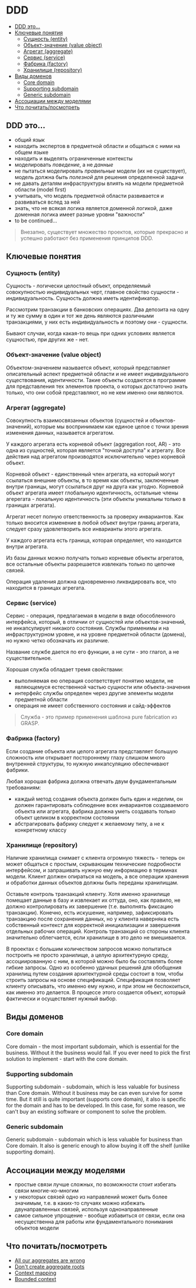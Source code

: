 # DDD

- [DDD это...](#ddd-это)
- [Ключевые понятия](#ключевые-понятия)
    - [Сущность (entity)](#сущность-entity)
    - [Объект-значение (value object)](#объект-значение-value-object)
    - [Агрегат (aggregate)](#агрегат-aggregate)
    - [Сервис (service)](#сервис-service)
    - [Фабрика (factory)](#фабрика-factory)
    - [Хранилище (repository)](#хранилище-repository)
- [Виды доменов](#виды-доменов)
    - [Core domain](#core-domain)
    - [Supporting subdomain](#supporting-subdomain)
    - [Generic subdomain](#generic-subdomain)
- [Ассоциации между моделями](#ассоциации-между-моделями)
- [Что почитать/посмотреть](#что-почитатьпосмотреть)

## DDD это...

- общий язык
- находить экспертов в предметной области и общаться с ними на общем языке
- находить и выделять ограниченные контексты
- моделировать *поведение*, а не *данные*
- не пытаться моделировать *правильные* модели (их не существует), модель должна быть *полезной* для решения определенной задачи
- не давать деталям инфраструктуры влиять на модели предметной области (model first)
- учитывать, что модель предметной области развивается и развиваться вслед за ней
- знать, что не всякая логика является доменной логикой, даже доменная логика имеет разные уровни "важности"
- to be continued...

> Внезапно, существует множество проектов, которые прекрасно и успешно работают без применения принципов DDD.

## Ключевые понятия

### Сущность (entity)

Сущность - логически целостный объект, определяемый совокупностью индивидуальных черт, главное свойство сущности - индивидуальность. Сущность должна иметь идентификатор.

Рассмотрим транзакции в банковских операциях. Два депозита на одну и ту же сумму в один и тот же день являются различными транзакциями, у них есть индивидуальность и поэтому они - сущности.

Бывают случаи, когда какая-то вещь при одних условиях является сущностью, при других же - нет.

### Объект-значение (value object)

Объектом-значением называется объект, который представляет описательный аспект предметной области и не имеет индивидуального существования, идентичности. Такие объекты создаются в программе для представления тех элементов проекта, о которых достаточно знать только, что они собой представляют, но не кем именно они являются.

### Агрегат (aggregate)

Совокупность взаимосвязанных объектов (сущностей и объектов-значений), которые мы воспринимаем как единое целое с точки зрения изменения данных, называется агрегатом.

У каждого агрегата есть корневой объект (aggregation root, AR) - это одна из сущностей, которая является "точкой доступа" к агрегату. Все действия над агрегатом производятся исключительно через корневой объект.

Корневой объект - единственный член агрегата, на который могут ссылаться внешние объекты, в то время как объекты, заключенные внутри границы, могут ссылаться друг на друга как угодно. Корневой объект агрегата имеет глобальную идентичность, остальные члены агерегата - локальную идентичность (эти объекты уникальны только в границах агрегата).

Агрегат несет полную ответственность за проверку инвариантов. Как только вносится изменение в любой объект внутри границ агрегата, следует сразу удовлетворить все инварианты этого агрегата.

У каждого агрегата есть граница, которая определяет, что находится внутри агрегата.

Из базы данных можно получать только корневые объекты агрегатов, все остальные объекты разрешается извлекать только по цепочке связей.

Операция удаления должна одновременно ликвидировать все, что находится в границах агрегата.

### Сервис (service)

Сервис - операция, предлагаемая в модели в виде обособленного интерфейса, который, в отличии от сущностей или объектов-значений, не инкапсулирует никакого состояния. Службы применимы и на инфраструктурном уровне, и на уровне предметной области (домена), но нужно четко обозначать их различие.

Название службе дается по его функции, а не сути - это глагол, а не существительное.

Хорошая служба обладает тремя свойствами:

- выполняемая ею операция соответствует понятию модели, не являющемуся естественной частью сущности или объекта-значения
- интерфейс службы определен через другие элементы модели предметной области
- операция не имеет собственного состояния и сайд-эффектов

> Служба - это пример применения шаблона pure fabrication из GRASP.

### Фабрика (factory)

Если создание объекта или целого агрегата представляет большую сложность или открывает постороннему глазу слишком много внутренней структуры, то нужную инкапсуляцию обеспечивают фабрики.

Любая хорошая фабрика должна отвечать двум фундаментальным требованиям:

- каждый метод создания объекта должен быть един и неделим, он должен гарантировать соблюдение всех инвариантов создаваемого объекта или агрегата, фабрика должна уметь создавать только объект целиком в корректном состоянии
- абстрагировать фабрику следует к желаемому типу, а не к конкретному классу

### Хранилище (repository)

Наличие хранилища снимает с клиента огромную тяжесть - теперь он может общаться с простым, скрывающим технические подробности интерфейсом, и запрашивать нужную ему информацию в терминах модели. Клиент должен опираться на модель, а все операции хранения и обработки данных объектов должны быть переданы хранилищам.

Оставьте контроль транзакций клиенту. Хотя именно хранилище помещает данные в базу и извлекает их оттуда, оно, как правило, не должно контролировать их завершение (т.е. выполнять фиксацию транзакции). Конечно, есть искушение, например, зафиксировать транзакцию после сохранения данных, но у клиента наверняка есть собственный контекст для корректной инициализации и завершения отдельных рабочих операций. Контроль транзакций со стороны клиента значительно облегчается, если хранилище в это дело не вмешивается.

В проектах с большим количеством запросов можно попытаться построить не просто хранилище, а целую архитектурную среду, ассоциированную с ним, в которой можно было бы составлять более гибкие запросы. Одно из особенно удачных решений для обобщения хранилищ путем создания архитектурной среды состоит в том, чтобы строить запросы на основе спецификаций. Спецификация позволяет клиенту описывать, что именно ему нужно, и при этом не беспокоиться, как именно это делается. В процессе этого создается объект, который фактически и осуществляет нужный выбор.

## Виды доменов

### Core domain

Core domain - the most important subdomain, which is essential for the business. Without it the business would fail. If you ever need to pick the first solution to implement - start with the core domain.

### Supporting subdomain

Supporting subdomain - subdomain, which is less valuable for business than Core domain. Without it business may be can even survive for some time. But it still is quite important (supports core domain), it also is specific for the domain and has to be developed. In this case, for some reason, we can't buy an existing software or component to solve the problem.

### Generic subdomain

Generic subdomain - subdomain which is less valuable for business than Core domain. It also is generic enough to allow buying it off the shelf (unlike supporting domain).

## Ассоциации между моделями

- простые связи лучше сложных, по возможности стоит избегать связи многие-ко-многим 
- у некоторых связей одно из направлений может быть более значимым, т.е. в каких-то случаях можно избежать двунаправленных связей, используя однонаправленные 
- самое сильное упрощение - вообще избавиться от связи, если она несущественна для работы или фундаментального понимания объектов модели

## Что почитать/посмотреть

- [All our aggregates are wrong](https://www.youtube.com/watch?v=hev65ozmYPI)
- [Don't create aggregate roots](https://udidahan.com/2009/06/29/dont-create-aggregate-roots/comment-page-2)
- [Context mapping](https://github.com/ddd-crew/context-mapping)
- [Bounded context](https://martinfowler.com/bliki/BoundedContext.html)
